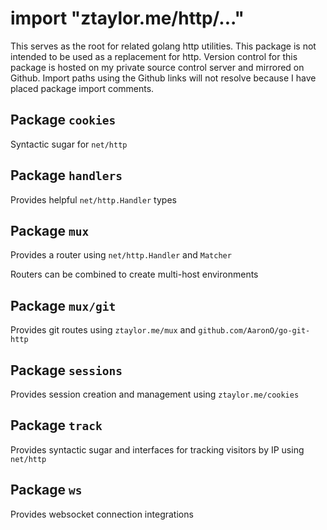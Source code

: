 # import "ztaylor.me/http/..."

This serves as the root for related golang http utilities. This package is not intended to be used as a replacement for http. Version control for this package is hosted on my private source control server and mirrored on Github. Import paths using the Github links will not resolve because I have placed package import comments.

## Package `cookies`

Syntactic sugar for `net/http`

## Package `handlers`

Provides helpful `net/http.Handler` types

## Package `mux`

Provides a router using `net/http.Handler` and `Matcher`

Routers can be combined to create multi-host environments

## Package `mux/git`

Provides git routes using `ztaylor.me/mux` and `github.com/AaronO/go-git-http`

## Package `sessions`

Provides session creation and management using `ztaylor.me/cookies`

## Package `track`

Provides syntactic sugar and interfaces for tracking visitors by IP using `net/http`

## Package `ws`

Provides websocket connection integrations
